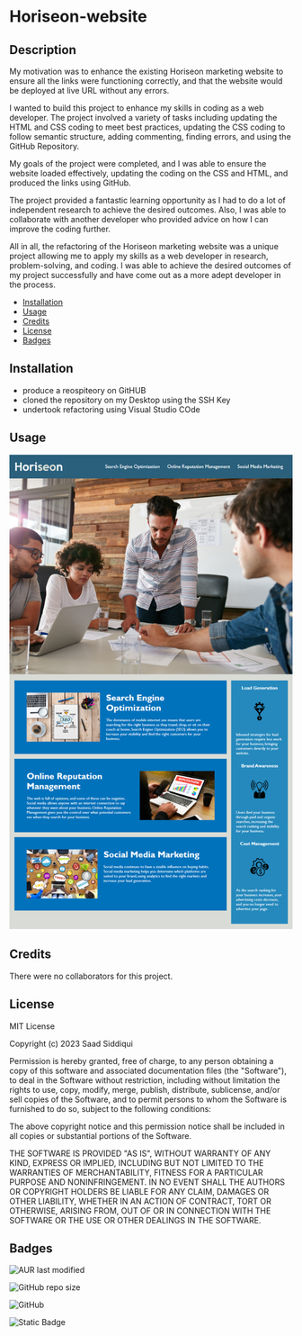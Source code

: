 # Horiseon-website
## Description
My motivation was to enhance the existing Horiseon marketing website to ensure all the links were functioning correctly, and that the website would be deployed at live URL without any errors.

I wanted to build this project to enhance my skills in coding as a web developer. The project involved a variety of tasks including updating the HTML and CSS coding to meet best practices, updating the CSS coding to follow semantic structure, adding commenting, finding errors, and using the GitHub Repository.

My goals of the project were completed, and I was able to ensure the website loaded effectively, updating the coding on the CSS and HTML, and produced the links using GitHub.

The project provided a fantastic learning opportunity as I had to do a lot of independent research to achieve the desired outcomes. Also, I was able to collaborate with another developer who provided advice on how I can improve the coding further.

All in all, the refactoring of the Horiseon marketing website was a unique project allowing me to apply my skills as a web developer in research, problem-solving, and coding. I was able to achieve the desired outcomes of my project successfully and have come out as a more adept developer in the process.

- [Installation](#installation)
- [Usage](#usage)
- [Credits](#credits)
- [License](#license)
- [Badges](#badges)

## Installation
- produce a reospiteory on GitHUB
- cloned the repository on my Desktop using the SSH Key
- undertook refactoring using Visual Studio COde

## Usage
![website_image](assets/01-html-css-git-challenge-demo.png)

## Credits
There were no collaborators for this project.

## License
MIT License

Copyright (c) 2023 Saad Siddiqui

Permission is hereby granted, free of charge, to any person obtaining a copy
of this software and associated documentation files (the "Software"), to deal
in the Software without restriction, including without limitation the rights
to use, copy, modify, merge, publish, distribute, sublicense, and/or sell
copies of the Software, and to permit persons to whom the Software is
furnished to do so, subject to the following conditions:

The above copyright notice and this permission notice shall be included in all
copies or substantial portions of the Software.

THE SOFTWARE IS PROVIDED "AS IS", WITHOUT WARRANTY OF ANY KIND, EXPRESS OR
IMPLIED, INCLUDING BUT NOT LIMITED TO THE WARRANTIES OF MERCHANTABILITY,
FITNESS FOR A PARTICULAR PURPOSE AND NONINFRINGEMENT. IN NO EVENT SHALL THE
AUTHORS OR COPYRIGHT HOLDERS BE LIABLE FOR ANY CLAIM, DAMAGES OR OTHER
LIABILITY, WHETHER IN AN ACTION OF CONTRACT, TORT OR OTHERWISE, ARISING FROM,
OUT OF OR IN CONNECTION WITH THE SOFTWARE OR THE USE OR OTHER DEALINGS IN THE
SOFTWARE.

## Badges

![AUR last modified](https://img.shields.io/aur/last-modified/google-chrome)

![GitHub repo size](https://img.shields.io/github/repo-size/atom/atom)

![GitHub](https://img.shields.io/github/license/mashape/apistatus)

![Static Badge](https://img.shields.io/badge/Thankyou_for_visiting-redblue)

